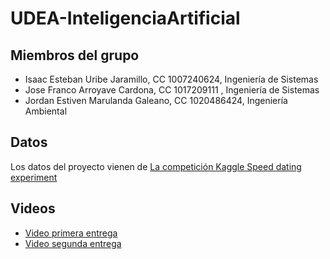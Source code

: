 # UDEA-InteligenciaArtificial

## Miembros del grupo

- Isaac Esteban Uribe Jaramillo, CC 1007240624, Ingeniería de Sistemas
- Jose Franco Arroyave Cardona, CC 1017209111 , Ingeniería de Sistemas
- Jordan Estiven Marulanda Galeano, CC  1020486424, Ingeniería Ambiental

## Datos

Los datos del proyecto vienen de [La competición Kaggle Speed dating experiment]([https://www.kaggle.com/datasets/annavictoria/speed-dating-experiment])

## Videos

- [Video primera entrega]()
- [Video segunda entrega]()

